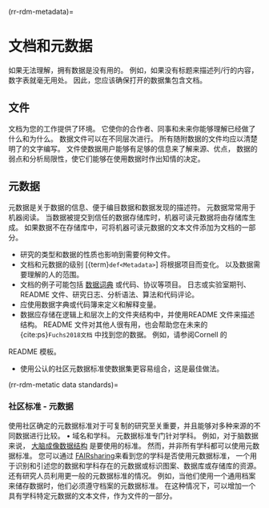 (rr-rdm-metadata)=
# 文档和元数据

如果无法理解，拥有数据是没有用的。 例如，如果没有标题来描述列/行的内容，数字表就毫无用处。 因此，您应该确保打开的数据集包含文档。

## 文件

文档为您的工作提供了环境。 它使你的合作者、同事和未来你能够理解已经做了什么和为什么。 数据文件可以在不同层次进行。 所有随附数据的文件均应以清楚明了的文字编写。 文件使数据用户能够有足够的信息来了解来源、优点， 数据的弱点和分析局限性，使它们能够在使用数据时作出知情的决定。

## 元数据

元数据是关于数据的信息、便于编目数据和数据发现的描述符。 元数据常常用于机器阅读。 当数据被提交到信任的数据存储库时，机器可读元数据将由存储库生成。 如果数据不在存储库中，可将机器可读元数据的文本文件添加为文档的一部分。

- 研究的类型和数据的性质也影响到需要何种文件。
- 文档和元数据的级别 [{term}`def<Metadata>`] 将根据项目而变化。 以及数据需要理解的人的范围。
- 文档的例子可能包括 [数据词典](https://help.osf.io/hc/en-us/articles/360019739054-How-to-Make-a-Data-Dictionary) 或代码、协议等项目。 日志或实验室期刊、README 文件、研究日志、分析语法、算法和代码评论。
- 应使用数据字典或代码簿来定义和解释变量。
- 数据应存储在逻辑上和层次上的文件夹结构中，并使用README 文件来描述结构。 README 文件对其他人很有用，也会帮助您在未来的 {cite:ps}`Fuchs2018文档` 中找到您的数据。 例如，请参阅Cornell</a> 的

README 模板。</p></li> 
  
  - 使用公认的社区元数据标准使数据集更容易组合，这是最佳做法。</ul> 

(rr-rdm-metatic data standards)=


### 社区标准 - 元数据

使用社区确定的元数据标准对于可复制的研究至关重要，并且能够对多种来源的不同数据进行比较。 • 域名和学科。 元数据标准专门针对学科。 例如，对于脑数据来说， [大脑成像数据结构](https://doi.org/10.25504/FAIRsharing.rd1j6t) 是要使用的标准。 然而，并非所有学科都可以使用元数据标准。 您可以通过 [FAIRsharing](https://fairsharing.org/)来看到您的学科是否使用元数据标准， 一个用于识别和引述您的数据和学科存在的元数据或标识图案、数据库或存储库的资源。 还有研究人员利用更一般的元数据标准的情况。 例如，当他们使用一个通用档案来储存数据时，他们必须遵守档案的元数据标准。 在这种情况下，可以增加一个具有学科特定元数据的文本文件，作为文件的一部分。
